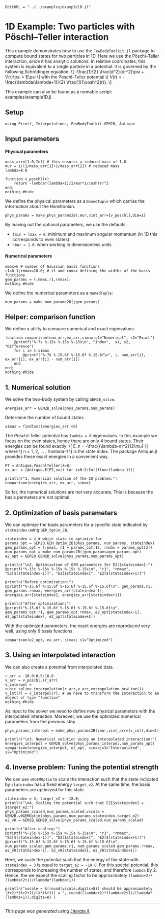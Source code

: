 ```@meta
EditURL = "../../examples/example1D.jl"
```

# 1D Example: Two particles with Pöschl–Teller interaction

This example demonstrates how to use the `FewBodyToolkit.jl` package to compute bound states for two particles in 1D. Here we use the Pöschl–Teller interaction, since it has analytic solutions. In relative coordinates, this system is equivalent to a single particle in a potential. It is governed by the following Schrödinger equation:
\\[ -\frac{1}{2} \frac{d^2}{dr^2}\psi + V(r)\psi = E\psi \\]
with the Pöschl–Teller potential
\\[ V(r) = -\frac{\lambda(\lambda+1)}{2} \frac{1}{\cosh^2(r)}. \\]

This example can also be found as a runnable script: examples/example1D.jl.

## Setup

````@example example1D
using Printf, Interpolations, FewBodyToolkit.GEM2B, Antique
````

## Input parameters

#### Physical parameters

````@example example1D
mass_arr=[1.0,Inf] # this ensures a reduced mass of 1.0
mur = 1/(1/mass_arr[1]+1/mass_arr[2]) # reduced mass
lambda=8.0

function v_poschl(r)
    return -lambda*(lambda+1)/2/mur*1/cosh(r)^2
end;
nothing #hide
````

We define the physical parameters as a `NamedTuple` which carries the information about the Hamiltonian.

````@example example1D
phys_params = make_phys_params2B(;mur,vint_arr=[v_poschl],dim=1)
````

By leaving out the optional parameters, we use the defaults:
- `lmin = lmax = 0`: minimum and maximum angular momentum (in 1D this corresponds to even states)
- `hbar = 1.0`: when working in dimensionless units

#### Numerical parameters

````@example example1D
nmax=6 # number of Gaussian basis functions
r1=0.1;rnmax=10.0; # r1 and rnmax defining the widths of the basis functions
gem_params = (;nmax,r1,rnmax);
nothing #hide
````

We define the numerical parameters as a `NamedTuple`:

````@example example1D
num_params = make_num_params2B(;gem_params)
````

## Helper: comparison function

We define a utility to compare numerical and exact eigenvalues:

````@example example1D
function comparison(num_arr,ex_arr,simax;s1="Numerical", s2="Exact")
    @printf("%-7s %-15s %-15s %-15s\n", "Index",  s1, s2, "Difference")
    for i in 1:simax
        @printf("%-7d %-15.6f %-15.6f %-15.6f\n", i, num_arr[i], ex_arr[i], ex_arr[i] - num_arr[i])
    end
end;
nothing #hide
````

## 1. Numerical solution

We solve the two-body system by calling `GEM2B_solve`.

````@example example1D
energies_arr = GEM2B_solve(phys_params,num_params)
````

Determine the number of bound states

````@example example1D
simax = findlast(energies_arr.<0)
````

The Pöschl–Teller potential has `lambda = 8` eigenvalues. In this example we focus on the even states, hence there are only 4 bound states. Their energies can be found exactly:
\\[ E_n = -\frac{(\lambda-n)^2}{2\mu} \\]
where \\( n = 1, 2, ... , \lambda-1 \\) is the state index. The package Antique.jl provides these exact energies in a convenient way.

````@example example1D
PT = Antique.PoschlTeller(λ=8)
ex_arr = [Antique.E(PT,n=i) for i=0:2:Int(floor(lambda-1))]

println("1. Numerical solution of the 1D problem:")
comparison(energies_arr, ex_arr, simax)
````

So far, the numerical solutions are not very accurate. This is because the basis parmeters are not optimal.

## 2. Optimization of basis parameters

We can optimize the basis parameters for a specific state indicated by `stateindex` using `GEM_Optim_2B`.

````@example example1D
stateindex = 4 # which state to optimize for
params_opt = GEM2B.GEM_Optim_2B(phys_params, num_params, stateindex)
gem_params_opt = (;nmax, r1 = params_opt[1], rnmax = params_opt[2])
num_params_opt = make_num_params2B(;gem_params=gem_params_opt)
e2_opt = GEM2B.GEM2B_solve(phys_params,num_params_opt)

println("\n2. Optimization of GEM parameters for E2[$stateindex]:")
@printf("%-15s %-15s %-15s %-15s %-15s\n", "r1", "rnmax", "E2[$(stateindex-1)]", "E2[$stateindex]", "E2[$(stateindex+1)]")

println("Before optimization:")
@printf("%-15.6f %-15.6f %-15.6f %-15.6f %-15.6f\n", gem_params.r1, gem_params.rnmax, energies_arr[stateindex-1], energies_arr[stateindex], energies_arr[stateindex+1])

println("After optimization:")
@printf("%-15.6f %-15.6f %-15.6f %-15.6f %-15.6f\n", gem_params_opt.r1, gem_params_opt.rnmax, e2_opt[stateindex-1], e2_opt[stateindex], e2_opt[stateindex+1])
````

With the optimized parameters, the exact energies are reproduced very well, using only 6 basis functions.

````@example example1D
comparison(e2_opt, ex_arr, simax; s1="Optimized")
````

## 3. Using an interpolated interaction
We can also create a potential from interpolated data.

````@example example1D
r_arr = -10.0:0.5:10.0
v_arr = v_poschl.(r_arr)
v_interpol = cubic_spline_interpolation(r_arr,v_arr,extrapolation_bc=Line())
v_int(r) = v_interpol(r); # we have to transform the interaction to an object of type "function"
nothing #hide
````

As input to the solver we need to define new physical parameters with the interpolated interaction. Moreover, we use the optimized numerical parameters from the previous step.

````@example example1D
phys_params_interpol = make_phys_params2B(;mur,vint_arr=[v_int],dim=1)

println("\n3. Numerical solution using an interpolated interaction:")
energies_interpol = GEM2B_solve(phys_params_interpol,num_params_opt)
comparison(energies_interpol, e2_opt, simax;s1="Interpolated", s2="Optimized")
````

## 4. Inverse problem: Tuning the potential strength

We can use `v0GEMOptim` to scale the interaction such that the state indicated by `stateindex` has a fixed energy `target_e2`. At the same time, the basis parameters are optimized for this state.

````@example example1D
stateindex = 3; target_e2 = -18.0;
println("\n4. Scaling the potential such that E2[$stateindex] = $target_e2:")
phys_params_scaled,num_params_scaled,vscale = GEM2B.v0GEMOptim(phys_params,num_params,stateindex,target_e2)
e2_v0 = GEM2B.GEM2B_solve(phys_params_scaled,num_params_scaled)

println("After scaling:")
@printf("%-15s %-15s %-15s %-15s %-15s\n", "r1", "rnmax", "E2[$(stateindex-1)]", "E2[$stateindex]", "E2[$(stateindex+1)]")
@printf("%-15.6f %-15.6f %-15.6f %-15.6f %-15.6f\n", num_params_scaled.gem_params.r1, num_params_scaled.gem_params.rnmax, e2_v0[stateindex-1], e2_v0[stateindex], e2_v0[stateindex+1])
````

Here, we scale the potential such that the energy of the state with `stateindex = 3` is equal to `target_e2 = -18.0`. For this special potential, this corresponds to increasing the number of states, and therefore `lambda` by 2. Hence, the we expect the scaling factor to be approximately `(lambda+2)*(lambda+2+1)/(lambda*(lambda+1))`

````@example example1D
println("vscale = $(round(vscale,digits=8)) should be approximately (λ+2)*(λ+2+1)/(λ*(λ+1)) = ", round((lambda+2)*(lambda+2+1)/(lambda*(lambda+1)),digits=8) )
````

---

*This page was generated using [Literate.jl](https://github.com/fredrikekre/Literate.jl).*

